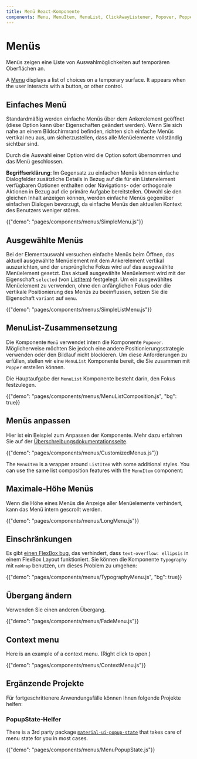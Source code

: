 ```yaml
---
title: Menü React-Komponente
components: Menu, MenuItem, MenuList, ClickAwayListener, Popover, Popper
---
```


# Menüs

<p class="description">Menüs zeigen eine Liste von Auswahlmöglichkeiten auf temporären Oberflächen an.</p>

A [Menu](https://material.io/design/components/menus.html) displays a list of choices on a temporary surface. It appears when the user interacts with a button, or other control.

## Einfaches Menü

Standardmäßig werden einfache Menüs über dem Ankerelement geöffnet (diese Option kann über Eigenschaften geändert werden). Wenn Sie sich nahe an einem Bildschirmrand befinden, richten sich einfache Menüs vertikal neu aus, um sicherzustellen, dass alle Menüelemente vollständig sichtbar sind.

Durch die Auswahl einer Option wird die Option sofort übernommen und das Menü geschlossen.

**Begriffserklärung**: Im Gegensatz zu einfachen Menüs können einfache Dialogfelder zusätzliche Details in Bezug auf die für ein Listenelement verfügbaren Optionen enthalten oder Navigations- oder orthogonale Aktionen in Bezug auf die primäre Aufgabe bereitstellen. Obwohl sie den gleichen Inhalt anzeigen können, werden einfache Menüs gegenüber einfachen Dialogen bevorzugt, da einfache Menüs den aktuellen Kontext des Benutzers weniger stören.

{{"demo": "pages/components/menus/SimpleMenu.js"}}

## Ausgewählte Menüs

Bei der Elementauswahl versuchen einfache Menüs beim Öffnen, das aktuell ausgewählte Menüelement mit dem Ankerelement vertikal auszurichten, und der ursprüngliche Fokus wird auf das ausgewählte Menüelement gesetzt. Das aktuell ausgewählte Menüelement wird mit der Eigenschaft `selected` (von [ListItem](/api/list-item/)) festgelegt. Um ein ausgewähltes Menüelement zu verwenden, ohne den anfänglichen Fokus oder die vertikale Positionierung des Menüs zu beeinflussen, setzen Sie die Eigenschaft `variant` auf `menu`.

{{"demo": "pages/components/menus/SimpleListMenu.js"}}

## MenuList-Zusammensetzung

Die Komponente `Menü` verwendet intern die Komponente `Popover`. Möglicherweise möchten Sie jedoch eine andere Positionierungsstrategie verwenden oder den Bildlauf nicht blockieren. Um diese Anforderungen zu erfüllen, stellen wir eine `MenuList` Komponente bereit, die Sie zusammen mit `Popper` erstellen können.

Die Hauptaufgabe der `MenuList` Komponente besteht darin, den Fokus festzulegen.

{{"demo": "pages/components/menus/MenuListComposition.js", "bg": true}}

## Menüs anpassen

Hier ist ein Beispiel zum Anpassen der Komponente. Mehr dazu erfahren Sie auf der [Überschreibungsdokumentationsseite](/customization/components/).

{{"demo": "pages/components/menus/CustomizedMenus.js"}}

The `MenuItem` is a wrapper around `ListItem` with some additional styles. You can use the same list composition features with the `MenuItem` component:

## Maximale-Höhe Menüs

Wenn die Höhe eines Menüs die Anzeige aller Menüelemente verhindert, kann das Menü intern gescrollt werden.

{{"demo": "pages/components/menus/LongMenu.js"}}

## Einschränkungen

Es gibt [einen FlexBox bug](https://bugs.chromium.org/p/chromium/issues/detail?id=327437), das verhindert, dass `text-overflow: ellipsis` in einem FlexBox Layout funktioniert. Sie können die Komponente `Typography` mit `noWrap` benutzen, um dieses Problem zu umgehen:

{{"demo": "pages/components/menus/TypographyMenu.js", "bg": true}}

## Übergang ändern

Verwenden Sie einen anderen Übergang.

{{"demo": "pages/components/menus/FadeMenu.js"}}

## Context menu

Here is an example of a context menu. (Right click to open.)

{{"demo": "pages/components/menus/ContextMenu.js"}}

## Ergänzende Projekte

Für fortgeschrittenere Anwendungsfälle können Ihnen folgende Projekte helfen:

### PopupState-Helfer

There is a 3rd party package [`material-ui-popup-state`](https://github.com/jcoreio/material-ui-popup-state) that takes care of menu state for you in most cases.

{{"demo": "pages/components/menus/MenuPopupState.js"}}